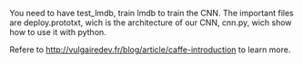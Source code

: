 You need to have test_lmdb, train lmdb to train the CNN.
The important files are deploy.prototxt, wich is the architecture of our CNN, cnn.py, wich show how to use it with python.

Refere to http://vulgairedev.fr/blog/article/caffe-introduction to learn more.

